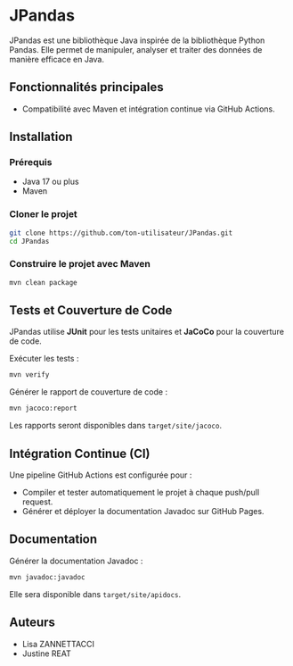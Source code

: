 # JPandas

JPandas est une bibliothèque Java inspirée de la bibliothèque Python Pandas. Elle permet de manipuler, analyser et traiter des données de manière efficace en Java.

## Fonctionnalités principales
- Compatibilité avec Maven et intégration continue via GitHub Actions.

## Installation
### Prérequis
- Java 17 ou plus
- Maven

### Cloner le projet
```sh
git clone https://github.com/ton-utilisateur/JPandas.git
cd JPandas
```

### Construire le projet avec Maven
```sh
mvn clean package
```

## Tests et Couverture de Code
JPandas utilise **JUnit** pour les tests unitaires et **JaCoCo** pour la couverture de code.

Exécuter les tests :
```sh
mvn verify
```
Générer le rapport de couverture de code :
```sh
mvn jacoco:report
```
Les rapports seront disponibles dans `target/site/jacoco`.

## Intégration Continue (CI)
Une pipeline GitHub Actions est configurée pour :
- Compiler et tester automatiquement le projet à chaque push/pull request.
- Générer et déployer la documentation Javadoc sur GitHub Pages.

## Documentation
Générer la documentation Javadoc :
```sh
mvn javadoc:javadoc
```
Elle sera disponible dans `target/site/apidocs`.

## Auteurs
- Lisa ZANNETTACCI  
- Justine REAT
